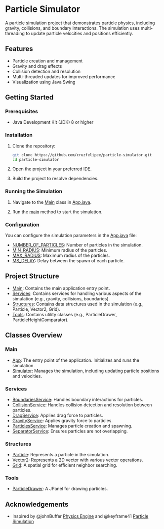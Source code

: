 # Particle Simulator

A particle simulation project that demonstrates particle physics, including gravity, collisions, and boundary interactions. The simulation uses multi-threading to update particle velocities and positions efficiently.

## Features

- Particle creation and management
- Gravity and drag effects
- Collision detection and resolution
- Multi-threaded updates for improved performance
- Visualization using Java Swing

## Getting Started

### Prerequisites

- Java Development Kit (JDK) 8 or higher

### Installation

1. Clone the repository:
    ```sh
    git clone https://github.com/cruzfelipee/particle-simulator.git
    cd particle-simulator
    ```

2. Open the project in your preferred IDE.

3. Build the project to resolve dependencies.

### Running the Simulation

1. Navigate to the [Main](http://_vscodecontentref_/0) class in [App.java](http://_vscodecontentref_/1).

2. Run the [main](http://_vscodecontentref_/2) method to start the simulation.

### Configuration

You can configure the simulation parameters in the [App.java](http://_vscodecontentref_/3) file:

- [NUMBER_OF_PARTICLES](http://_vscodecontentref_/4): Number of particles in the simulation.
- [MIN_RADIUS](http://_vscodecontentref_/5): Minimum radius of the particles.
- [MAX_RADIUS](http://_vscodecontentref_/6): Maximum radius of the particles.
- [MS_DELAY](http://_vscodecontentref_/7): Delay between the spawn of each particle.

## Project Structure

- [Main](http://_vscodecontentref_/8): Contains the main application entry point.
- [Services](http://_vscodecontentref_/9): Contains services for handling various aspects of the simulation (e.g., gravity, collisions, boundaries).
- [Structures](http://_vscodecontentref_/10): Contains data structures used in the simulation (e.g., Particle, Vector2, Grid).
- [Tools](http://_vscodecontentref_/11): Contains utility classes (e.g., ParticleDrawer, ParticleHeightComparator).

## Classes Overview

### Main

- [App](http://_vscodecontentref_/12): The entry point of the application. Initializes and runs the simulation.
- [Simulator](http://_vscodecontentref_/13): Manages the simulation, including updating particle positions and velocities.

### Services

- [BoundariesService](http://_vscodecontentref_/14): Handles boundary interactions for particles.
- [CollisionService](http://_vscodecontentref_/15): Handles collision detection and resolution between particles.
- [DragService](http://_vscodecontentref_/16): Applies drag force to particles.
- [GravityService](http://_vscodecontentref_/17): Applies gravity force to particles.
- [ParticlesService](http://_vscodecontentref_/18): Manages particle creation and spawning.
- [SeparatorService](http://_vscodecontentref_/19): Ensures particles are not overlapping.

### Structures

- [Particle](http://_vscodecontentref_/20): Represents a particle in the simulation.
- [Vector2](http://_vscodecontentref_/21): Represents a 2D vector with various vector operations.
- [Grid](http://_vscodecontentref_/22): A spatial grid for efficient neighbor searching.

### Tools

- [ParticleDrawer](http://_vscodecontentref_/23): A JPanel for drawing particles.

## Acknowledgements

- Inspired by @johnBuffer [Physics Engine](https://github.com/johnBuffer/VerletSFML) and @keyframe41 [Particle Simulation](https://github.com/keyframe41/ParticleSimulation)
